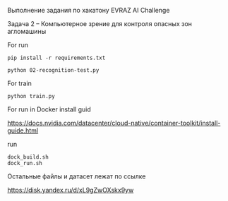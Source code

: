 Выполнение задания по хакатону EVRAZ AI Challenge

Задача 2 – Компьютерное зрение для контроля опасных зон агломашины

For run

```
pip install -r requirements.txt

python 02-recognition-test.py
```


For train
```
python train.py
```

For run in Docker
install guid

https://docs.nvidia.com/datacenter/cloud-native/container-toolkit/install-guide.html

run

```
dock_build.sh
dock_run.sh
```



Остальные файлы и датасет лежат по ссылке

https://disk.yandex.ru/d/xL9gZwOXskx9yw
